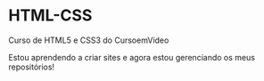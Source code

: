 # HTML-CSS
 Curso de HTML5 e CSS3 do CursoemVideo 
 
Estou aprendendo a criar sites e agora estou gerenciando os meus repositórios!
